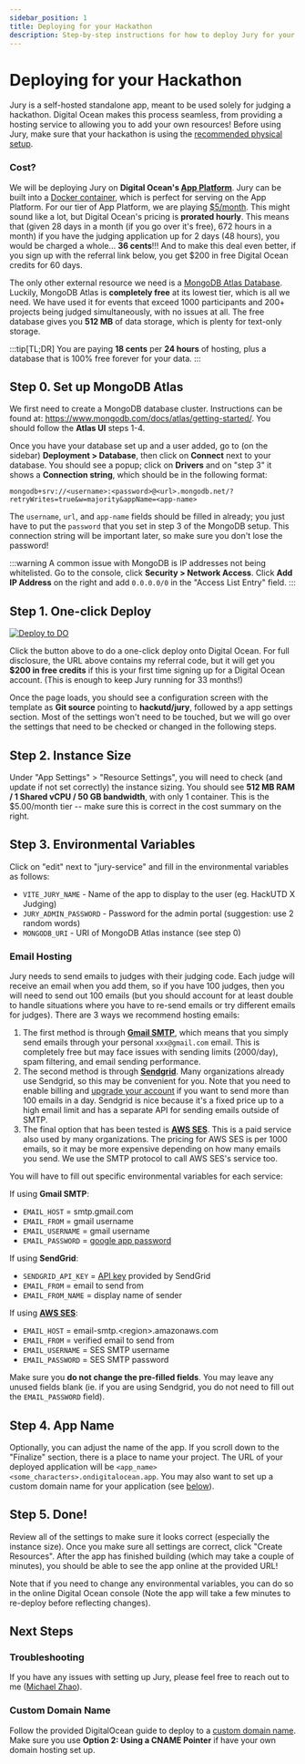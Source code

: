 ```yaml
---
sidebar_position: 1
title: Deploying for your Hackathon
description: Step-by-step instructions for how to deploy Jury for your Hackathon
---
```


# Deploying for your Hackathon

Jury is a self-hosted standalone app, meant to be used solely for judging a hackathon. Digital Ocean makes this process seamless, from providing a hosting service to allowing you to add your own resources! Before using Jury, make sure that your hackathon is using the [recommended physical setup](/docs/usage/judging-setup).

### Cost?

We will be deploying Jury on **Digital Ocean's [App Platform](https://www.digitalocean.com/products/app-platform)**. Jury can be built into a [Docker container](https://www.docker.com/resources/what-container/), which is perfect for serving on the App Platform. For our tier of App Platform, we are playing [$5/month](https://www.digitalocean.com/pricing/app-platform). This might sound like a lot, but Digital Ocean's pricing is **prorated hourly**. This means that (given 28 days in a month (if you go over it's free), 672 hours in a month) if you have the judging application up for 2 days (48 hours), you would be charged a whole... **36 cents**!!! And to make this deal even better, if you sign up with the referral link below, you get $200 in free Digital Ocean credits for 60 days.

The only other external resource we need is a [MongoDB Atlas Database](https://www.mongodb.com/atlas/database). Luckily, MongoDB Atlas is **completely free** at its lowest tier, which is all we need. We have used it for events that exceed 1000 participants and 200+ projects being judged simultaneously, with no issues at all. The free database gives you **512 MB** of data storage, which is plenty for text-only storage.

:::tip[TL;DR]
You are paying **18 cents** per **24 hours** of hosting, plus a database that is 100% free forever for your data.
:::

## Step 0. Set up MongoDB Atlas

We first need to create a MongoDB database cluster. Instructions can be found at: https://www.mongodb.com/docs/atlas/getting-started/. You should follow the **Atlas UI** steps 1-4.

Once you have your database set up and a user added, go to (on the sidebar) **Deployment > Database**, then click on **Connect** next to your database. You should see a popup; click on **Drivers** and on "step 3" it shows a **Connection string**, which should be in the following format:

```
mongodb+srv://<username>:<password>@<url>.mongodb.net/?retryWrites=true&w=majority&appName=<app-name>
```

The `username`, `url`, and `app-name` fields should be filled in already; you just have to put the `password` that you set in step 3 of the MongoDB setup. This connection string will be important later, so make sure you don't lose the password!

:::warning
A common issue with MongoDB is IP addresses not being whitelisted. Go to the console, click **Security > Network Access**. Click **Add IP Address** on the right and add `0.0.0.0/0` in the "Access List Entry" field.
:::

## Step 1. One-click Deploy

[![Deploy to DO](https://www.deploytodo.com/do-btn-blue.svg)](https://cloud.digitalocean.com/apps/new?repo=https://github.com/hackutd/jury/tree/master&refcode=de08cdf58df3)

Click the button above to do a one-click deploy onto Digital Ocean. For full disclosure, the URL above contains my referral code, but it will get you **$200 in free credits** if this is your first time signing up for a Digital Ocean account. (This is enough to keep Jury running for 33 months!)

Once the page loads, you should see a configuration screen with the template as **Git source** pointing to **hackutd/jury**, followed by a app settings section. Most of the settings won't need to be touched, but we will go over the settings that need to be checked or changed in the following steps.

## Step 2. Instance Size

Under "App Settings" > "Resource Settings", you will need to check (and update if not set correctly) the instance sizing. You should see **512 MB RAM / 1 Shared vCPU / 50 GB bandwidth**, with only 1 container. This is the $5.00/month tier -- make sure this is correct in the cost summary on the right.

## Step 3. Environmental Variables

Click on "edit" next to "jury-service" and fill in the environmental variables as follows:

-   `VITE_JURY_NAME` - Name of the app to display to the user (eg. HackUTD X Judging)
-   `JURY_ADMIN_PASSWORD` - Password for the admin portal (suggestion: use 2 random words)
-   `MONGODB_URI` - URI of MongoDB Atlas instance (see step 0)

### Email Hosting

Jury needs to send emails to judges with their judging code. Each judge will receive an email when you add them, so if you have 100 judges, then you will need to send out 100 emails (but you should account for at least double to handle situations where you have to re-send emails or try different emails for judges). There are 3 ways we recommend hosting emails:

1. The first method is through [**Gmail SMTP**](https://support.google.com/a/answer/176600?hl=en#gmail-smtp-option), which means that you simply send emails through your personal `xxx@gmail.com` email. This is completely free but may face issues with sending limits (2000/day), spam filtering, and email sending performance.
2. The second method is through [**Sendgrid**](https://sendgrid.com/en-us). Many organizations already use Sendgrid, so this may be convenient for you. Note that you need to enable billing and [upgrade your account](https://sendgrid.com/en-us/marketing/sendgrid-services-cro) if you want to send more than 100 emails in a day. Sendgrid is nice because it's a fixed price up to a high email limit and has a separate API for sending emails outside of SMTP.
3. The final option that has been tested is [**AWS SES**](https://aws.amazon.com/ses/). This is a paid service also used by many organizations. The pricing for AWS SES is per 1000 emails, so it may be more expensive depending on how many emails you send. We use the SMTP protocol to call AWS SES's service too.

You will have to fill out specific environmental variables for each service:

If using **Gmail SMTP**:

-   `EMAIL_HOST` = smtp.gmail.com
-   `EMAIL_FROM` = gmail username
-   `EMAIL_USERNAME` = gmail username
-   `EMAIL_PASSWORD` = [google app password](https://support.google.com/accounts/answer/185833?hl=en#app-passwords)

If using **SendGrid**:

-   `SENDGRID_API_KEY` = [API key](https://docs.sendgrid.com/ui/account-and-settings/api-keys) provided by SendGrid
-   `EMAIL_FROM` = email to send from
-   `EMAIL_FROM_NAME` = display name of sender

If using [**AWS SES**](https://docs.aws.amazon.com/ses/latest/dg/smtp-credentials.html):

-   `EMAIL_HOST` = email-smtp.\<region\>.amazonaws.com
-   `EMAIL_FROM` = verified email to send from
-   `EMAIL_USERNAME` = SES SMTP username
-   `EMAIL_PASSWORD` = SES SMTP password

Make sure you **do not change the pre-filled fields**. You may leave any unused fields blank (ie. if you are using Sendgrid, you do not need to fill out the `EMAIL_PASSWORD` field).

## Step 4. App Name

Optionally, you can adjust the name of the app. If you scroll down to the "Finalize" section, there is a place to name your project. The URL of your deployed application will be `<app_name><some_characters>.ondigitalocean.app`. You may also want to set up a custom domain name for your application (see [below](#custom-domain-name)).

## Step 5. Done!

Review all of the settings to make sure it looks correct (especially the instance size). Once you make sure all settings are correct, click "Create Resources". After the app has finished building (which may take a couple of minutes), you should be able to see the app online at the provided URL!

Note that if you need to change any environmental variables, you can do so in the online Digital Ocean console (Note the app will take a few minutes to re-deploy before reflecting changes).

## Next Steps

### Troubleshooting

If you have any issues with setting up Jury, please feel free to reach out to me ([Michael Zhao](mailto:michaelzhao314@gmail.com)).

### Custom Domain Name

Follow the provided DigitalOcean guide to deploy to a [custom domain name](https://docs.digitalocean.com/products/app-platform/how-to/manage-domains/). Make sure you use **Option 2: Using a CNAME Pointer** if have your own domain hosting set up.
